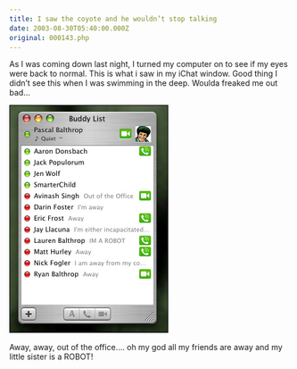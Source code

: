 ```yaml
---
title: I saw the coyote and he wouldn’t stop talking
date: 2003-08-30T05:40:00.000Z
original: 000143.php
---
```


As I was coming down last night, I turned my computer on to see if my eyes were back to normal. This is what i saw in my iChat window. Good thing I didn’t see this when I was swimming in the deep. Woulda freaked me out bad…

<p class="polaroid" style="--deg: -2deg"><img src="./ichat.jpg" /></p>
Away, away, out of the office…. oh my god all my friends are away and my little sister is a ROBOT!
